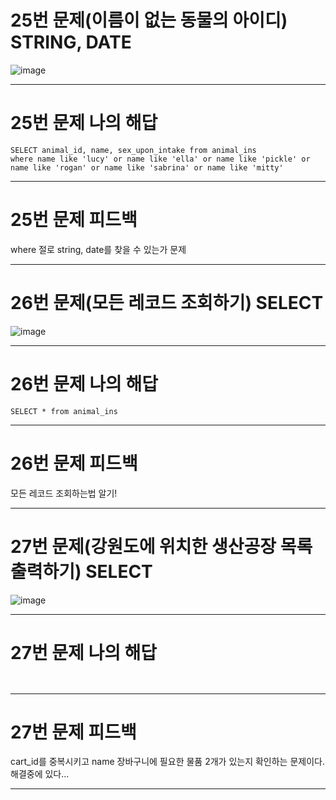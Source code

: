 # 25번 문제(이름이 없는 동물의 아이디) STRING, DATE
![image](https://user-images.githubusercontent.com/97568475/194446101-fa6a3f8b-5b58-4ce3-b306-a0df7b1248e1.png)


* * *
# 25번 문제 나의 해답
```
SELECT animal_id, name, sex_upon_intake from animal_ins
where name like 'lucy' or name like 'ella' or name like 'pickle' or name like 'rogan' or name like 'sabrina' or name like 'mitty'
```

* * *
# 25번 문제 피드백
where  절로 string, date를 찾을 수 있는가 문제

* * *
# 26번 문제(모든 레코드 조회하기) SELECT
![image](https://user-images.githubusercontent.com/97568475/194446342-2d60be97-61d5-4e53-86ba-083d8083cd92.png)


* * *
# 26번 문제 나의 해답
```
SELECT * from animal_ins
```

* * *
# 26번 문제 피드백
모든 레코드 조회하는법 알기!

* * *
# 27번 문제(강원도에 위치한 생산공장 목록 출력하기) SELECT
![image](https://user-images.githubusercontent.com/97568475/194453864-d5c8b2f9-e57f-4eab-aed3-7d3c62ad7c70.png)


* * *
# 27번 문제 나의 해답
```


```

* * *
# 27번 문제 피드백
cart_id를 중복시키고 name 장바구니에 필요한 물품 2개가 있는지 확인하는 문제이다. 해결중에 있다...

* * *
